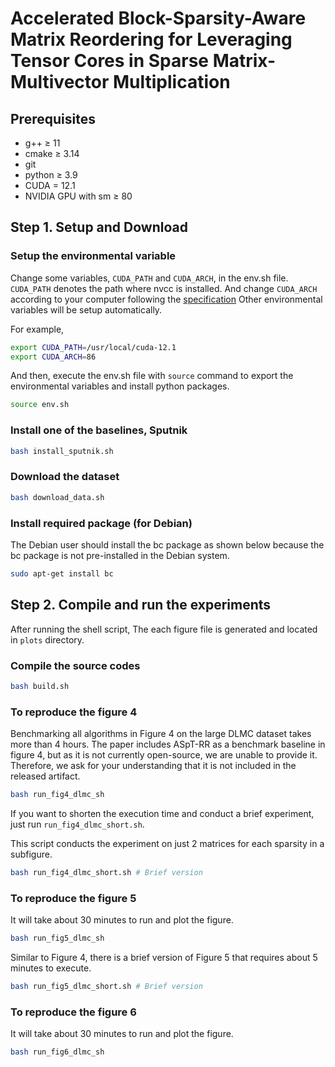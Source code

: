 # Accelerated Block-Sparsity-Aware Matrix Reordering for Leveraging Tensor Cores in Sparse Matrix-Multivector Multiplication
## Prerequisites
- g++ $\ge$ 11
- cmake $\ge$ 3.14
- git
- python $\ge$ 3.9
- CUDA $=$ 12.1
- NVIDIA GPU with sm $\ge$ 80

## Step 1. Setup and Download
### Setup the environmental variable
Change some variables, `CUDA_PATH` and `CUDA_ARCH`, in the env.sh file.
`CUDA_PATH` denotes the path where nvcc is installed.
And change `CUDA_ARCH` according to your computer following the [specification](https://arnon.dk/matching-sm-architectures-arch-and-gencode-for-various-nvidia-cards/)
Other environmental variables will be setup automatically.

For example,
```bash
export CUDA_PATH=/usr/local/cuda-12.1
export CUDA_ARCH=86
```

And then, execute the env.sh file with `source` command to export the environmental variables and install python packages.

```bash
source env.sh
```

### Install one of the baselines, Sputnik
```bash
bash install_sputnik.sh
```

### Download the dataset
```bash
bash download_data.sh
```

### Install required package (for Debian)
The Debian user should install the bc package as shown below because the bc package is not pre-installed in the Debian system.

```bash
sudo apt-get install bc
```


## Step 2. Compile and run the experiments
After running the shell script, The each figure file is generated and located in `plots` directory.

### Compile the source codes
```bash
bash build.sh
```

### To reproduce the figure 4
Benchmarking all algorithms in Figure 4 on the large DLMC dataset takes more than 4 hours.
The paper includes ASpT-RR as a benchmark baseline in figure 4, but as it is not currently open-source, we are unable to provide it.
Therefore, we ask for your understanding that it is not included in the released artifact.

```bash
bash run_fig4_dlmc_sh       
```

If you want to shorten the execution time and conduct a brief experiment, just run `run_fig4_dlmc_short.sh`.

This script conducts the experiment on just 2 matrices for each sparsity in a subfigure.


```bash   
bash run_fig4_dlmc_short.sh # Brief version
```

### To reproduce the figure 5
It will take about 30 minutes to run and plot the figure.

```bash
bash run_fig5_dlmc_sh
```
Similar to Figure 4, there is a brief version of Figure 5 that requires about 5 minutes to execute.

```bash
bash run_fig5_dlmc_short.sh # Brief version
```


### To reproduce the figure 6
It will take about 30 minutes to run and plot the figure.
```bash
bash run_fig6_dlmc_sh
```
